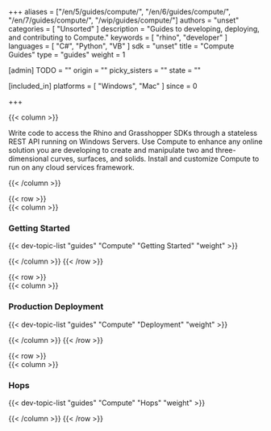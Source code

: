 +++
aliases = ["/en/5/guides/compute/", "/en/6/guides/compute/", "/en/7/guides/compute/", "/wip/guides/compute/"]
authors = "unset"
categories = [ "Unsorted" ]
description = "Guides to developing, deploying, and contributing to Compute."
keywords = [ "rhino", "developer" ]
languages = [ "C#", "Python", "VB" ]
sdk = "unset"
title = "Compute Guides"
type = "guides"
weight = 1

[admin]
TODO = ""
origin = ""
picky_sisters = ""
state = ""

[included_in]
platforms = [ "Windows", "Mac" ]
since = 0

+++
<div class="row">
<div class="col-12" markdown="1">   



</div>
{{< column >}}  

Write code to access the Rhino and Grasshopper SDKs through a stateless REST API running on Windows Servers. Use Compute to enhance any online solution you are developing to create and manipulate two and three-dimensional curves, surfaces, and solids. Install and customize Compute to run on any cloud services framework.

{{< /column >}}
</div>

{{< row >}}  
{{< column >}}  

### Getting Started

{{< dev-topic-list "guides" "Compute" "Getting Started" "weight" >}}

{{< /column >}}
{{< /row >}}  

{{< row >}}  
{{< column >}}  

### Production Deployment

{{< dev-topic-list "guides" "Compute" "Deployment" "weight" >}}

{{< /column >}}
{{< /row >}}  

{{< row >}}  
{{< column >}}  

### Hops

{{< dev-topic-list "guides" "Compute" "Hops" "weight" >}}

{{< /column >}}
{{< /row >}}  
